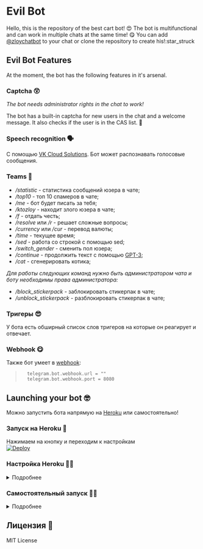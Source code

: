 # Evil Bot
Hello, this is the repository of the best cart bot! :heart_eyes:
The bot is multifunctional and can work in multiple chats at the same time! :yum:
You can add [@zloychatbot](https://t.me/zloychatbot) to your chat or clone the repository to create his!:star_struck

## Evil Bot Features
At the moment, the bot has the following features in it's arsenal.
### Captcha :astonished:
*The bot needs administrator rights in the chat to work!*

The bot has a built-in captcha for new users in the chat and a welcome message.
It also checks if the user is in the CAS list. :cop:

### Speech recognition :speaking_head:
С помощью [VK Cloud Solutions](https://mcs.mail.ru). Бот может распознавать голосовые сообщения.

### Teams :monocle_face:
* */statistic* - статистика сообщений юзера в чате;
* */top10* - топ 10 спамеров в чате;
* */me* - бот будет писать за тебя;
* */ktozloy* - находит злого юзера в чате;
* */f* - отдать честь;
* */resolve* или */r* - решает сложные вопросы;
* */currency* или */cur* - перевод валюты;
* */time* - текущее время;
* */sed* - работа со строкой с помощью sed;
* */switch_gender* - сменить пол юзера;
* */continue* - продолжить текст с помощью [GPT-3](https://ru.wikipedia.org/wiki/GPT-3);
* */cat* - сгенерировать котика;

*Для работы следующих команд нужно быть администратором чата и боту необходимы права администратора:*
* */block_stickerpack* - заблокировать стикерпак в чате;
* */unblock_stickerpack* - разблокировать стикерпак в чате;
### Тригеры :sunglasses:
У бота есть обширный список слов тригеров на которые он реагирует и отвечает.
### Webhook :yum:
Также бот умеет в [webhook](https://core.telegram.org/bots/api#setwebhook):
>```properties
>   telegram.bot.webhook.url = ""
>   telegram.bot.webhook.port = 8080
>```
## Launching your bot :nerd_face:
Можно запустить бота напрямую на [Heroku](https://heroku.com/) или самостоятельно!
### Запуск на Heroku :dancer:
Нажимаем на кнопку и переходим к настройкам  
[![Deploy](https://www.herokucdn.com/deploy/button.svg)](https://heroku.com/deploy)
### Настройка Heroku :mechanic:
<details>
<summary>Подробнее</summary>

#### Устанавливаем Config Vars
Ключ API полученный от [Fixer.io](https://fixer.io/)
>```
>   FIXER_API_KEY
>```
Ключ API полученный от [LocationiQ.com](https://locationiq.com/)
>```
>   LOCATIONIQ_API_KEY
>```
Токен телеграм бота полученный от [BotFather](https://t.me/BotFather)
>```
>   TELEGRAM_BOT_TOKEN
>```
API полученный от [VK Cloud Solutions](https://mcs.mail.ru).
>```
>   VK_API_KEY
>```
Адрес вашего приложения Heroku: «https:// ```app-name``` .herokuapp.com/».
>```
>   TELEGRAM_BOT_WEBHOOK_URL
>```
### Вот и всё ваш бот готов!
</details>

### Самостоятельный запуск :man_technologist:
<details>
<summary>Подробнее</summary>

### Загрузка :chart_with_upwards_trend:
Устанавливаем [JDK](https://www.oracle.com/java/technologies/javase-downloads.html) если ее нет, минимальная версия: 8.  
Клонируем репозиторий с [GitHub](https://github.com/Djaler/evil-bot).

### Запуск бота с помощью docker-compose :godmode:
Бота и БД можно запустить в контейнерах с помощью Docker и docker-compose. Для этого необходимо заполнить файл `bot.env`. (см пример в `sample_bot.env`, описание полей ниже)

После этого стартуем бота с помощью `docker-compose up -d`

### Настройка :suspect:
Для запуска необходимо заполнить следующие поля в *application.properties* или задать переменные окружения:
#### Токен телеграм бота :rage1:
Токен телеграм бота полученный от [BotFather](https://t.me/BotFather)
>application.properties:
>```properties
>   telegram.bot.token =
>```
>Окружение:
>```bash
>   export TELEGRAM_BOT_TOKEN=
>```
#### Ключ сервиса для конвертации валют :goberserk:
Ключ API полученный от [Fixer.io](https://fixer.io/)
>application.properties:
>```properties
>   fixer.api.key =
>```
>Окружение:
>```bash
>   export FIXER_API_KEY=
>```
#### Ключ сервиса для определения времени :finnadie:
Ключ API полученный от [LocationiQ.com](https://locationiq.com/)
>application.properties:
>```properties
>   locationiq.api.key =
>```
>Окружение:
>```bash
>   export LOCATIONIQ_API_KEY=
>```

#### Ключ сервиса для распознавания речи :feelsgood:
Ключ API полученный от [VK Cloud Solutions](https://mcs.mail.ru).

В разделе "Машинное обучение"->"Cloud Voice" и генерируем сервисный токен.
>application.properties:
>```properties
>   vk.api.key =
>```
>Окружение:
>```bash
>   export VK_API_KEY=
>```

#### Настройка базы данных :hurtrealbad:
Данную операцию можно пропустить если производить запуск с помощью docker-compose.
<details>
<summary>Подробнее</summary>

Настройка базы данных, используется СУБД [PostgreSQL](https://www.postgresql.org/)
>application.properties:
>```properties
>   spring.datasource.url =
>   spring.datasource.username =
>   spring.datasource.password =
>```
>Окружение:
>```bash
>   export SPRING_DATASOURCE_URL=
>   export SPRING_DATASOURCE_USERNAME=
>   export SPRING_DATASOURCE_PASSWORD=
>```
>
> Например:
>
> Пример **docker-compose** для создания базы данных
> ```dockerfile
>   version: '3.8'
>   services:
>       evil_bot_db:
>           container_name: evil_bot_db_container
>           image: postgres:13-alpine
>           restart: always
>           environment:
>               POSTGRES_USER: evil_bot
>               POSTGRES_PASSWORD: evil_bot_pass
>               POSTGRES_DB: evil_bot_db
>           ports:
>               - "5432:5432"
>           volumes:
>               - pg_data:/var/lib/postgresql/data/
>   volumes:
>       pg_data:
> ```
>Соответственное заполнение полей для этого примера:
> ```properties
>   spring.datasource.url = jdbc:postgresql://localhost:5432/evil_bot_db
>   spring.datasource.username = evil_bot
>   spring.datasource.password = evil_bot_pass
>```
> или
>```bash
>   export SPRING_DATASOURCE_URL=jdbc:postgresql://localhost:5432/evil_bot_db
>   export SPRING_DATASOURCE_USERNAME=evil_bot
>   export SPRING_DATASOURCE_PASSWORD=evil_bot_pass
>```
</details>

### Запуск :rocket:
После всех настроек приступим к запуску!

#### Тестовый запуск :snail:
> для Unix
> ```bash
>   ./gradlew bootRun 
> ```
> для Windows
> ```powershell
>   ./gradlew.bat bootRun
> ```
#### Если все прошло успешно, то можно приступить к сборке! :yum:
> для Unix
> ```bash
>   ./gradlew bootJar
> ```
> для Windows
> ```powershell
>   ./gradlew.bat bootJar
> ```
#### А теперь запускаем в ./build/libs! :man_technologist:
> для Unix
> ```bash
>   cd ./build/libs
>   java -jar evil-bot-1.0-SNAPSHOT.jar
> ```
> для Windows
> ```powershell
>   cd ./build/libs
>   java.exe -jar evil-bot-1.0-SNAPSHOT.jar
> ```
</details>

## Лицензия :speech_balloon:
MIT License
